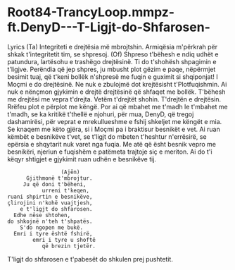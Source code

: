 # Root84-TrancyLoop.mmpz-ft.DenyD---T-Ligjt-do-Shfarosen-
Lyrics
    (Ta)
       Integriteti e drejtësia
          më mbrojtshin.
Armiqësia m'përkrah për shkak
          t'integritetit tim,
              se shpresoj.
                       (Of)
     Shpreso t'bëhesh e ndiq 
          udhët e patundura,
lartësohu e trashëgo drejtësinë.
           Ti do t'shohësh 
      shpagimin e t'ligjve.
        Perëndia që jep shpres,
  ju mbusht plot gëzim e paqe,
     nëpërmjet besimit tuaj,
që t'keni bollëk n'shpresë me fuqin e guximit si shqiponjat!
      I Moçmi e do drejtësinë.
       Ne nuk e zbulojmë dot 
    krejtësisht t'Plotfuqishmin.
         Ai nuk e nënçmon
           gjykimin e drejtë
        drejtësinë që shfaqet
                 me bollëk.
        T'bëhesh me drejtësi
           me vepra t'drejta.
         Vetëm t'drejtët shohin.
          T'drejtën e drejtësin.
Rrëfeu plot e përplot me këngë.
   Por ai që mbahet me t'madh
        le t'mbahet me t'madh,
  se ka kritikë t'thellë e njohuri,
                   për mua,
                      DenyD,
       që tregoj dashamirësi,
për veprat e mrekullueshme e fshij shkeljet me këngët e mia.
      Se knaqem me këto gjëra,
                   si i Moçmi
  pa i braktisur besnikët e vet.
              Ai ruan këmbët 
            e besnikëve t'vet,
           se t'ligjt do mbeten
          t'heshtur n'errësirë,
        se epërsia e shqytarit 
        nuk varet nga fuqia.
        Me atë që ësht besnik
          vepro me besnikëri,
 njeriun e fuqishëm e patëmeta
        trajtoje siç e meriton.
               Ai do t'i këqyr 
           shtigjet e gjykimit
   ruan udhën e besnikëve tij.
                      
                     (Ajën)
          Gjithmonë t'mbrojtur.
         Ju që doni t'bëheni,
               urreni t'keqen,
    ruani shpirtin e besnikëve,
    çlirojini n'kohë vuajtjesh,
        e t'ligjt do shfarosen.
      Edhe nëse shtohen,
    do shkojnë n'teh t'shpatës.
        S'do ngopen me bukë.
      Emri i tyre është fshirë,
            emri i tyre u shoftë
               që brezin tjetër.
           
 T'ligjt do shfarosen e t'pabesët
      do shkulen prej pushtetit.

